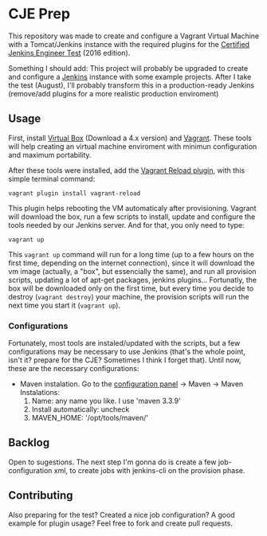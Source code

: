 CJE Prep
===============

This repository was made to create and configure a Vagrant Virtual Machine with a Tomcat/Jenkins instance with the required plugins for the [Certified Jenkins Engineer Test](https://www.cloudbees.com/jenkins/jenkins-certification) (2016 edition). 

Something I should add: This project will probably be upgraded to create and configure a [Jenkins](https://jenkins.io/) instance with some example projects. After I take the test (August), I'll probably transform this in a production-ready Jenkins (remove/add plugins for a more realistic production enviroment)

## Usage

First, install [Virtual Box](https://www.virtualbox.org/) (Download a 4.x version) and [Vagrant](https://www.vagrantup.com/). These tools will help creating an virtual machine enviroment with minimun configuration and maximum portability.

After these tools were installed, add the [Vagrant Reload plugin](https://github.com/aidanns/vagrant-reload), with this simple terminal command:

`vagrant plugin install vagrant-reload` 

This plugin helps rebooting the VM automaticaly after provisioning. Vagrant will download the box, run a few scripts to install, update and configure the tools needed by our Jenkins server. And for that, you only need to type:

`vagrant up` 

This `vagrant up` command will run for a long time (up to a few hours on the first time, depending on the internet connection), since it will download the vm image (actually, a "box", but essencially the same), and run all provision scripts, updating a lot of apt-get packages, jenkins plugins... Fortunatly, the box will be downloaded only on the first time, but every time you decide to destroy (`vagrant destroy`) your machine, the provision scripts will run the next time you start it (`vagrant up`).

### Configurations

Fortunately, most tools are instaled/updated with the scripts, but a few configurations may be necessary to use Jenkins (that's the whole point, isn't it? prepare for the CJE? Sometimes I think I forget that). Until now, these are the necessary configurations:

* Maven instalation. Go to the [configuration panel](http://127.0.0.1:8080/jenkins/configure) -> Maven -> Maven Instalations:
  1. Name: any name you like. I use 'maven 3.3.9'
  2. Install automatically: uncheck
  3. MAVEN_HOME: '/opt/tools/maven/'
  
## Backlog

Open to sugestions. The next step I'm gonna do is create a few job-configuration xml, to create jobs with jenkins-cli on the provision phase.

## Contributing

Also preparing for the test? Created a nice job configuration? A good example for plugin usage? Feel free to fork and create pull requests.
